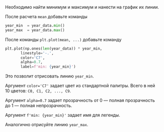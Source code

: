 Необходимо найти минимум и максимум и нанести на график их линии.

После расчета `mean` добавьте команды

```python
year_min  = year_data.min()
year_max  = year_data.max()
```

После команды `plt.plot(mean, ...)` добавьте команду

```python
plt.plot(np.ones(len(year_data)) * year_min,
       linestyle='-.',
       color='C7',
       alpha=0.7,
       label=f'min: {year_min}')
```

Это позволит отрисовать линию `year_min`.

Аргумент `color='C7'` задает цвет из стандартной палитры. Всего в ней 10 цветов: `C0, C1, C2, ..., C9`.

Аргумент `alpha=0.7` задает прозрачность от 0 — полная прозрачность до 1 — полная непрозрачность.

Аргумент `f'min: {year_min}'` задает имя для легенды.

Аналогично отрисуйте линию `year_max`.